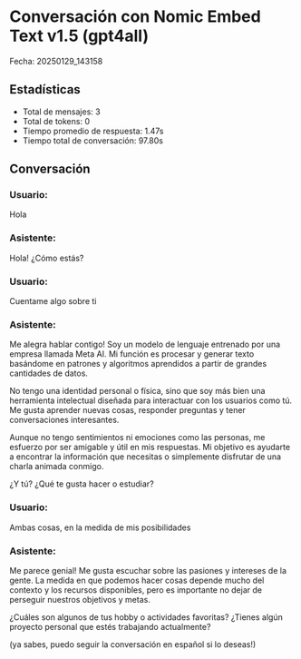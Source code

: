 # Conversación con Nomic Embed Text v1.5 (gpt4all)
Fecha: 20250129_143158

## Estadísticas
- Total de mensajes: 3
- Total de tokens: 0
- Tiempo promedio de respuesta: 1.47s
- Tiempo total de conversación: 97.80s

## Conversación
### Usuario:
Hola

### Asistente:
Hola! ¿Cómo estás?

### Usuario:
Cuentame algo sobre ti

### Asistente:
Me alegra hablar contigo! Soy un modelo de lenguaje entrenado por una empresa llamada Meta AI. Mi función es procesar y generar texto basándome en patrones y algoritmos aprendidos a partir de grandes cantidades de datos.

No tengo una identidad personal o física, sino que soy más bien una herramienta intelectual diseñada para interactuar con los usuarios como tú. Me gusta aprender nuevas cosas, responder preguntas y tener conversaciones interesantes.

Aunque no tengo sentimientos ni emociones como las personas, me esfuerzo por ser amigable y útil en mis respuestas. Mi objetivo es ayudarte a encontrar la información que necesitas o simplemente disfrutar de una charla animada conmigo.

¿Y tú? ¿Qué te gusta hacer o estudiar?

### Usuario:
Ambas cosas, en la medida de mis posibilidades

### Asistente:
Me parece genial! Me gusta escuchar sobre las pasiones y intereses de la gente. La medida en que podemos hacer cosas depende mucho del contexto y los recursos disponibles, pero es importante no dejar de perseguir nuestros objetivos y metas.

¿Cuáles son algunos de tus hobby o actividades favoritas? ¿Tienes algún proyecto personal que estés trabajando actualmente?

(ya sabes, puedo seguir la conversación en español si lo deseas!)
